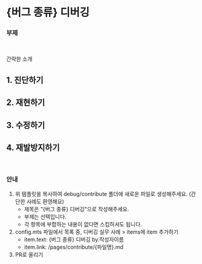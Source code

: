 
# {버그 종류} 디버깅
### 부제
<br/>
<ContributorHeader name="이름" avatar="../../images/contribute/profile-default.png" />

간략한 소개
## 1. 진단하기

## 2. 재현하기

## 3. 수정하기

## 4. 재발방지하기

<br/>


### 안내
1. 위 템플릿을 복사하여 debug/contribute 폴더에 새로운 파일로 생성해주세요. (간단한 사례도 환영해요)
    - 제목은 "{버그 종류} 디버깅"으로 작성해주세요.
    - 부제는 선택입니다.
    - 각 항목에 부합하는 내용이 없다면 스킵하셔도 됩니다.
2. config.mts 파일에서 목록 중, 디버깅 실무 사례 > items에 item 추가하기
    - item.text: {버그 종류} 디버깅 by.작성자이름
    - item.link: /pages/contribute/{파일명}.md
3. PR로 올리기